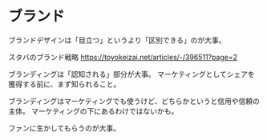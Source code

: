 # ブランド

ブランドデザインは「目立つ」というより「区別できる」のが大事。

スタバのブランド戦略
https://toyokeizai.net/articles/-/396511?page=2

ブランディングは「認知される」部分が大事。
マーケティングとしてシェアを獲得する前に、まず知られること。

ブランディングはマーケティングでも使うけど、どちらかというと信用や信頼の主体。
マーケティングの下にあるわけではないかも。

ファンに生かしてもらうのが大事。

